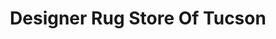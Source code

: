 ---
title: "Designer Rug Store Of Tucson"
url: /oro-valley/designer-rug-store-of-tucson/
shop: Teppiche
---